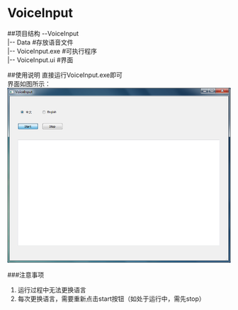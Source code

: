# VoiceInput

##项目结构
--VoiceInput  
  |-- Data #存放语音文件  
  |-- VoiceInput.exe #可执行程序  
  |-- VoiceInput.ui #界面  

##使用说明
直接运行VoiceInput.exe即可  
界面如图所示：  
![image](https://github.com/wyxpku/VoiceInput/raw/master/screenshots.png)


###注意事项
1. 运行过程中无法更换语言
2. 每次更换语言，需要重新点击start按钮（如处于运行中，需先stop）